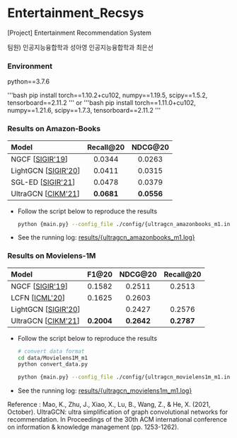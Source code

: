 # Entertainment_Recsys
[Project] Entertainment Recommendation System

팀원)
인공지능융합학과 성아영
인공지능융합학과 최은선


### Environment

python==3.7.6

  '''bash
  pip install torch==1.10.2+cu102, numpy==1.19.5, scipy==1.5.2, tensorboard==2.11.2
  '''
or
  '''bash
  pip install torch==1.11.0+cu102, numpy==1.21.6, scipy==1.7.3, tensorboard==2.11.2
  '''




### Results on Amazon-Books

| Model                                                     | Recall@20  | NDCG@20    |
|:--------------------------------------------------------- |:----------:|:----------:|
| NGCF [[SIGIR'19](https://arxiv.org/abs/1905.08108)]       | 0.0344     | 0.0263     |
| LightGCN [[SIGIR'20](https://arxiv.org/abs/2002.02126)]   | 0.0411     | 0.0315     |
| SGL-ED [[SIGIR'21](https://arxiv.org/pdf/2010.10783.pdf)] | 0.0478     | 0.0379     |
| UltraGCN [[CIKM'21](https://arxiv.org/abs/2110.15114)]    | **0.0681** | **0.0556** |

+ Follow the script below to reproduce the results
  
  ```bash
  python {main.py} --config_file ./config/{ultragcn_amazonbooks_m1.ini}
  ```

+ See the running log: [results/{ultragcn_amazonbooks_m1.log}](./results/{ultragcn_amazonbooks_m1.log}) 


### Results on Movielens-1M

| Model                                                   | F1@20      | NDCG@20    | Recall@20  |
|:------------------------------------------------------- |:----------:|:----------:|:----------:|
| NGCF [[SIGIR'19](https://arxiv.org/abs/1905.08108)]     | 0.1582     | 0.2511     | 0.2513     |
| LCFN [[ICML'20](https://arxiv.org/abs/2006.15516)]      | 0.1625     | 0.2603     |            |
| LightGCN [[SIGIR'20](https://arxiv.org/abs/2002.02126)] |            | 0.2427     | 0.2576     |
| UltraGCN [[CIKM'21](https://arxiv.org/abs/2110.15114)]  | **0.2004** | **0.2642** | **0.2787** |

+ Follow the script below to reproduce the results
  
  ```bash
  # convert data format
  cd data/Movielens1M_m1
  python convert_data.py
  
  python {main.py} --config_file ./config/{ultragcn_movielens1m_m1.ini}
  ```

+ See the running log: [results/{ultragcn_movielens1m_m1.log}](./results/{ultragcn_movielens1m_m1.log}) 






Reference : Mao, K., Zhu, J., Xiao, X., Lu, B., Wang, Z., & He, X. (2021, October). UltraGCN: ultra simplification of graph convolutional networks for recommendation. In Proceedings of the 30th ACM international conference on information & knowledge management (pp. 1253-1262).
